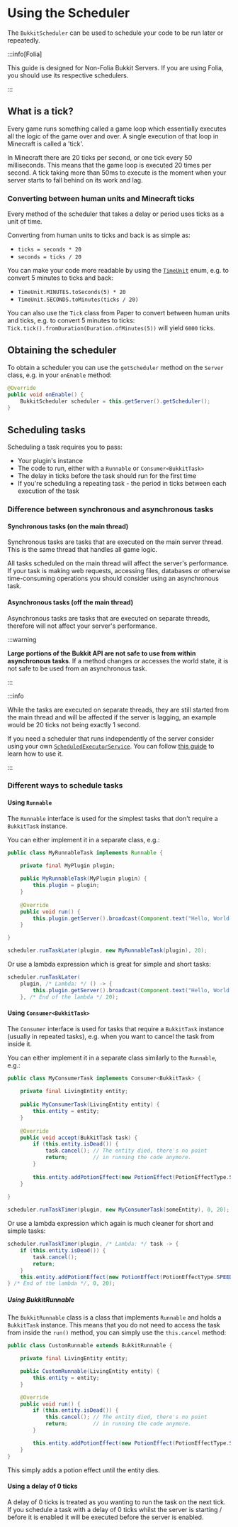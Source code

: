 ﻿---
slug: /dev/scheduler
---

# Using the Scheduler

The `BukkitScheduler` can be used to schedule your code to be run later or repeatedly.

:::info[Folia]

This guide is designed for Non-Folia Bukkit Servers. If you are using Folia, you should use its respective schedulers.

:::

## What is a tick?

Every game runs something called a game loop which essentially executes all the logic of the game over and over.
A single execution of that loop in Minecraft is called a 'tick'.

In Minecraft there are 20 ticks per second, or one tick every 50 milliseconds. This means that the game loop is executed 
20 times per second. A tick taking more than 50ms to execute is the moment when your server starts to fall behind on 
its work and lag.

### Converting between human units and Minecraft ticks

Every method of the scheduler that takes a delay or period uses ticks as a unit of time.

Converting from human units to ticks and back is as simple as:  
- `ticks = seconds * 20`  
- `seconds = ticks / 20`

You can make your code more readable by using the
[`TimeUnit`](https://docs.oracle.com/en/java/javase/17/docs/api/java.base/java/util/concurrent/TimeUnit.html)
enum, e.g. to convert 5 minutes to ticks and back:  
- `TimeUnit.MINUTES.toSeconds(5) * 20`  
- `TimeUnit.SECONDS.toMinutes(ticks / 20)`

You can also use the `Tick` class from Paper to convert between human units and ticks, e.g. to convert 5 minutes to ticks:
`Tick.tick().fromDuration(Duration.ofMinutes(5))` will yield `6000` ticks.

## Obtaining the scheduler

To obtain a scheduler you can use the `getScheduler` method on the `Server` class, e.g. in your `onEnable` method:

```java
@Override
public void onEnable() {
    BukkitScheduler scheduler = this.getServer().getScheduler();
}
```

## Scheduling tasks

Scheduling a task requires you to pass:

- Your plugin's instance
- The code to run, either with a `Runnable` or `Consumer<BukkitTask>`
- The delay in ticks before the task should run for the first time
- If you're scheduling a repeating task - the period in ticks between each execution of the task

### Difference between synchronous and asynchronous tasks

#### Synchronous tasks (on the main thread)

Synchronous tasks are tasks that are executed on the main server thread. This is the same
thread that handles all game logic.

All tasks scheduled on the main thread will affect the server's performance. If your task
is making web requests, accessing files, databases or otherwise time-consuming operations you should consider using 
an asynchronous task.

#### Asynchronous tasks (off the main thread)

Asynchronous tasks are tasks that are executed on separate threads, therefore will not affect
your server's performance.

:::warning

**Large portions of the Bukkit API are not safe to use from within asynchronous tasks**. If a method changes or 
accesses the world state, it is not safe to be used from an asynchronous task.

:::

:::info

While the tasks are executed on separate threads, they are still started from the main thread
and will be affected if the server is lagging, an example would be 20 ticks not being exactly 1 second.

If you need a scheduler that runs independently of the server consider using your own
[`ScheduledExecutorService`](https://docs.oracle.com/en/java/javase/17/docs/api/java.base/java/util/concurrent/ScheduledExecutorService.html).
You can follow [this guide](https://www.baeldung.com/java-executor-service-tutorial#ScheduledExecutorService) to learn how to use it.

:::

### Different ways to schedule tasks

#### Using `Runnable`

The `Runnable` interface is used for the simplest tasks that don't require a `BukkitTask` instance.

You can either implement it in a separate class, e.g.:

```java
public class MyRunnableTask implements Runnable {

    private final MyPlugin plugin;
    
    public MyRunnableTask(MyPlugin plugin) {
        this.plugin = plugin;
    }
    
    @Override
    public void run() {
        this.plugin.getServer().broadcast(Component.text("Hello, World!"));
    }

}
```
```java
scheduler.runTaskLater(plugin, new MyRunnableTask(plugin), 20);
```

Or use a lambda expression which is great for simple and short tasks:

```java
scheduler.runTaskLater(
    plugin, /* Lambda: */ () -> {
        this.plugin.getServer().broadcast(Component.text("Hello, World!"));
    }, /* End of the lambda */ 20);
```

#### Using `Consumer<BukkitTask>`

The `Consumer` interface is used for tasks that require a `BukkitTask` instance (usually in repeated tasks),
e.g. when you want to cancel the task from inside it.

You can either implement it in a separate class similarly to the `Runnable`, e.g.:

```java
public class MyConsumerTask implements Consumer<BukkitTask> {
    
    private final LivingEntity entity;
    
    public MyConsumerTask(LivingEntity entity) {
        this.entity = entity;
    }
    
    @Override
    public void accept(BukkitTask task) {
        if (this.entity.isDead()) {
            task.cancel(); // The entity died, there's no point
            return;        // in running the code anymore.
        }
        
        this.entity.addPotionEffect(new PotionEffect(PotionEffectType.SPEED, 20, 1));
    }
    
}
```
```java
scheduler.runTaskTimer(plugin, new MyConsumerTask(someEntity), 0, 20);
```

Or use a lambda expression which again is much cleaner for short and simple tasks:

```java
scheduler.runTaskTimer(plugin, /* Lambda: */ task -> {
    if (this.entity.isDead()) {
        task.cancel();
        return;
    }
    this.entity.addPotionEffect(new PotionEffect(PotionEffectType.SPEED, 20, 1));
} /* End of the lambda */, 0, 20);
```

##### Using BukkitRunnable

The `BukkitRunnable` class is a class that implements `Runnable` and holds a `BukkitTask` instance. This means that you do
not need to access the task from inside the `run()` method, you can simply use the `this.cancel` method:

```java
public class CustomRunnable extends BukkitRunnable {

    private final LivingEntity entity;

    public CustomRunnable(LivingEntity entity) {
        this.entity = entity;
    }

    @Override
    public void run() {
        if (this.entity.isDead()) {
            this.cancel(); // The entity died, there's no point
            return;        // in running the code anymore.
        }

        this.entity.addPotionEffect(new PotionEffect(PotionEffectType.SPEED, 20, 1));
    }
}
```

This simply adds a potion effect until the entity dies. 

#### Using a delay of 0 ticks

A delay of 0 ticks is treated as you wanting to run the task on the next tick. If you schedule a task with a delay of 0 ticks
whilst the server is starting / before it is enabled it will be executed before the server is enabled.
